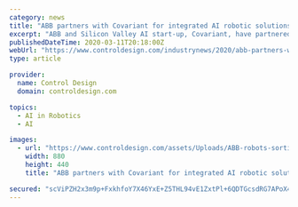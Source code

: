 ```yaml
---
category: news
title: "ABB partners with Covariant for integrated AI robotic solutions"
excerpt: "ABB and Silicon Valley AI start-up, Covariant, have partnered up to bring AI-enabled robotics solutions to market, starting with a fully autonomous warehouse order fulfillment solution. According to ABB, the partnership brings together the two companies with a vision for robotics enabled by AI, where intelligent robots work alongside humans in ..."
publishedDateTime: 2020-03-11T20:18:00Z
webUrl: "https://www.controldesign.com/industrynews/2020/abb-partners-with-covariant-for-integrated-ai-robotic-solutions/"
type: article

provider:
  name: Control Design
  domain: controldesign.com

topics:
  - AI in Robotics
  - AI

images:
  - url: "https://www.controldesign.com/assets/Uploads/ABB-robots-sorting-different-packages-with-Covariant-AI-sb.jpg"
    width: 880
    height: 440
    title: "ABB partners with Covariant for integrated AI robotic solutions"

secured: "scViPZH2x3m9p+FxkhfoY7X46YxE+Z5THL94vE1ZxtPl+6QDTGcsdRG7APoX4FK43B1ercD4kKdR29Vb7LXAIXQ8firpRLEpwF249yR7rlHLVz0EisZKMrFSg8g/pwT0E7A8j+eOVd/7j/aWPWOHNYYMJfe4eqMRjwX7dSCQe59oKNhUr5QW5Ckz760Cqwac18jCQY6lnGjOCg9dXM3WQQSlaSfbYpuF/S9Vfv/GGBDvKZPIST9V14egE62UadZkCBnm5ELEKDufPVoJqXAcf8UF8mIap08lV13pVTHgxM6G/O3yc0aptMt9xFZvNT9U;+oM3h5zTwksnAXRIJQdDqg=="
---
```


